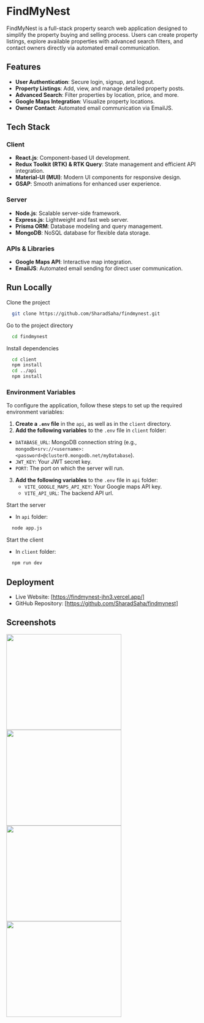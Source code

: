 # FindMyNest

FindMyNest is a full-stack property search web application designed to simplify the property buying and selling process. Users can create property listings, explore available properties with advanced search filters, and contact owners directly via automated email communication.

## Features

- **User Authentication**: Secure login, signup, and logout.
- **Property Listings**: Add, view, and manage detailed property posts.
- **Advanced Search**: Filter properties by location, price, and more.
- **Google Maps Integration**: Visualize property locations.
- **Owner Contact**: Automated email communication via EmailJS.

## Tech Stack

### Client

- **React.js**: Component-based UI development.
- **Redux Toolkit (RTK) & RTK Query**: State management and efficient API integration.
- **Material-UI (MUI)**: Modern UI components for responsive design.
- **GSAP**: Smooth animations for enhanced user experience.

### Server

- **Node.js**: Scalable server-side framework.
- **Express.js**: Lightweight and fast web server.
- **Prisma ORM**: Database modeling and query management.
- **MongoDB**: NoSQL database for flexible data storage.

### APIs & Libraries

- **Google Maps API**: Interactive map integration.
- **EmailJS**: Automated email sending for direct user communication.

## Run Locally

Clone the project

```bash
  git clone https://github.com/SharadSaha/findmynest.git
```

Go to the project directory

```bash
  cd findmynest
```

Install dependencies

```bash
  cd client
  npm install
  cd ../api
  npm install

```

### Environment Variables

To configure the application, follow these steps to set up the required environment variables:

1. **Create a `.env` file** in the `api`, as well as in the `client` directory.
2. **Add the following variables** to the `.env` file in `client` folder:

- `DATABASE_URL`: MongoDB connection string (e.g., `mongodb+srv://<username>:<password>@cluster0.mongodb.net/myDatabase`).
- `JWT_KEY`: Your JWT secret key.
- `PORT`: The port on which the server will run.

3. **Add the following variables** to the `.env` file in `api` folder:
   - `VITE_GOOGLE_MAPS_API_KEY`: Your Google maps API key.
   - `VITE_API_URL`: The backend API url.

Start the server

- In `api` folder:

```bash
  node app.js
```

Start the client

- In `client` folder:

```bash
  npm run dev
```

## Deployment

- Live Website: [https://findmynest-jhn3.vercel.app/]
- GitHub Repository: [https://github.com/SharadSaha/findmynest]

## Screenshots
<img src="https://github.com/user-attachments/assets/3ab9a63c-667d-4b5d-ac57-caf0aada0d40" width="300px" height="250px" />
<img src="https://github.com/user-attachments/assets/1b4d58ad-024e-4cfb-bc01-039abb7f9691" width="300px" height="250px" />
<img src="https://github.com/user-attachments/assets/ecf4cc36-e9e4-4b61-b3f2-688c50871b7d" width="300px" height="250px" />
<img src="https://github.com/user-attachments/assets/b3d9ced5-1a63-43df-86d8-f3e58916a3cb" width="300px" height="250px" />

